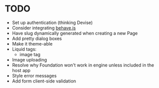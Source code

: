 TODO
====

* Set up authentication (thinking Devise) 
* Consider integrating [behave.js](http://jakiestfu.github.com/Behave.js/)
* Have slug dynamically generated when creating a new Page
* Add pretty dialog boxes
* Make it theme-able
* Liquid tags:
  * image tag
* Image uploading
* Resolve why Foundation won't work in engine unless included in the host app
* Style error messages
* Add form client-side validation